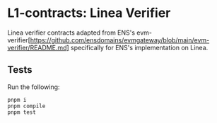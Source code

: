 # L1-contracts: Linea Verifier

Linea verifier contracts adapted from ENS's evm-verifier[https://github.com/ensdomains/evmgateway/blob/main/evm-verifier/README.md] specifically for ENS's implementation on Linea.

## Tests

Run the following:

```shell
pnpm i
pnpm compile
pnpm test
```
